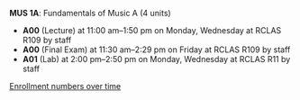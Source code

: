 **MUS 1A**: Fundamentals of Music A (4 units)

- **A00** (Lecture) at 11:00 am–1:50 pm on Monday, Wednesday at RCLAS R109 by staff
- **A00** (Final Exam) at 11:30 am–2:29 pm on Friday at RCLAS R109 by staff
- **A01** (Lab) at 2:00 pm–2:50 pm on Monday, Wednesday at RCLAS R11 by staff

[Enrollment numbers over time](./MUS1A.tsv)
